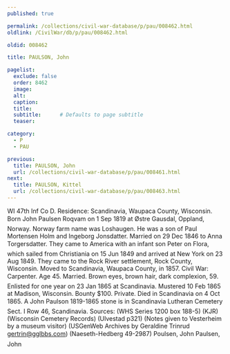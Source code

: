 ```yaml
---
published: true

permalink: /collections/civil-war-database/p/pau/008462.html
oldlink: /CivilWar/db/p/pau/008462.html

oldid: 008462

title: PAULSON, John

pagelist:
  exclude: false
  order: 8462
  image: 
  alt:
  caption:
  title:
  subtitle:      # Defaults to page subtitle
  teaser:

category: 
  - P 
  - PAU

previous:
  title: PAULSON, John
  url: /collections/civil-war-database/p/pau/008461.html  
next:
  title: PAULSON, Kittel
  url: /collections/civil-war-database/p/pau/008463.html   
---
```

WI 47th Inf Co D. Residence: Scandinavia, Waupaca County, Wisconsin. Born &#147;John Paulsen Roqvam&#148; on 1 Sep 1819 at &Oslash;stre Gausdal, Oppland, Norway. Norway farm name was Loshaugen. He was a son of Paul Mortensen Holm and Ingeborg Jonsdatter. Married on 29 Dec 1846 to Anna Torgersdatter. They came to America with an infant son Peter on &#147;Flora&#148;, which sailed from Christiania on 15 Jun 1849 and arrived at New York on 23 Aug 1849. They came to the Rock River settlement, Rock County, Wisconsin. Moved to Scandinavia, Waupaca County, in 1857. Civil War: Carpenter. Age 45. Married. Brown eyes, brown hair, dark complexion, 5&#146;9&#148;. Enlisted for one year on 23 Jan 1865 at Scandinavia. Mustered 10 Feb 1865 at Madison, Wisconsin. Bounty $100. Private. Died in Scandinavia on 4 Oct 1865. A &#147;John Paulson 1819-1865&#148; stone is in Scandinavia Lutheran Cemetery Sect. I Row 46, Scandinavia. Sources: (WHS Series 1200 box 188-5) (KJR) (Wisconsin Cemetery Records) (Ulvestad p321) (Notes given to Vesterheim by a museum visitor) (USGenWeb Archives by Geraldine Trinrud [gertrin@gglbbs.com](mailto:gertrin@gglbbs.com)) (Naeseth-Hedberg &#146;49-2987) &#147;Poulsen, John&#148; &#147;Paulsen, John&#148;